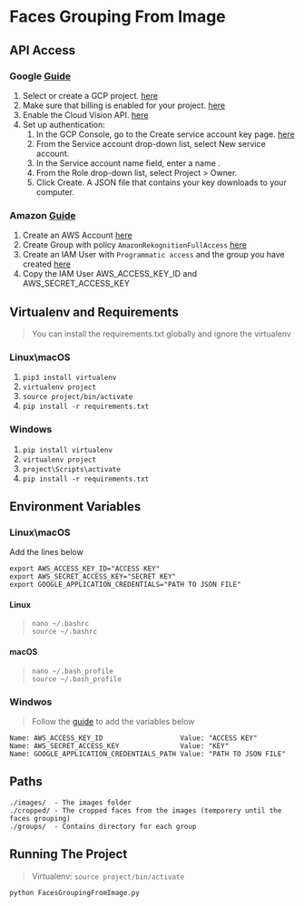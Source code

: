 # **Faces Grouping From Image**
## **API Access**
### Google [Guide](https://cloud.google.com/vision/docs/quickstart-client-libraries)
1. Select or create a GCP project. [here](https://console.cloud.google.com/cloud-resource-manager?_ga=2.215698846.-822335999.1544290095)
2. Make sure that billing is enabled for your project. [here](https://cloud.google.com/billing/docs/how-to/modify-project)
3. Enable the Cloud Vision API. [here](https://console.cloud.google.com/flows/enableapi?apiid=vision-json.googleapis.com&_ga=2.105122826.-822335999.1544290095)
4. Set up authentication:
   1. In the GCP Console, go to the Create service account key page. [here](https://console.cloud.google.com/apis/credentials/serviceaccountkey?_ga=2.52249888.-822335999.1544290095)
   2. From the Service account drop-down list, select New service account.
   3. In the Service account name field, enter a name .
   4. From the Role drop-down list, select Project > Owner.
   5. Click Create. A JSON file that contains your key downloads to your computer.

### Amazon [Guide](https://docs.aws.amazon.com/rekognition/latest/dg/setting-up.html)
1. Create an AWS Account [here](https://aws.amazon.com/)
2. Create Group with policy `AmazonRekognitionFullAccess` [here](https://console.aws.amazon.com/iam/home#/groups)
3. Create an IAM User with `Programmatic access` and the group you have created [here](https://console.aws.amazon.com/iam/home#/users)
4. Copy the IAM User AWS_ACCESS_KEY_ID and AWS_SECRET_ACCESS_KEY


## **Virtualenv and Requirements**
> You can install the requirements.txt globally and ignore the virtualenv

### Linux\macOS
1. ```pip3 install virtualenv```
2. ```virtualenv project```
3. ```source project/bin/activate```
4. ```pip install -r requirements.txt```

### Windows
1. ```pip install virtualenv```
2. ```virtualenv project```
3. ```project\Scripts\activate```
4. ```pip install -r requirements.txt```

## **Environment Variables**

### Linux\macOS

Add the lines below

```
export AWS_ACCESS_KEY_ID="ACCESS KEY"
export AWS_SECRET_ACCESS_KEY="SECRET KEY"
export GOOGLE_APPLICATION_CREDENTIALS="PATH TO JSON FILE"
```

#### Linux
> ```nano ~/.bashrc```  
  ```source ~/.bashrc```

#### macOS
> ```nano ~/.bash_profile```  
  ```source ~/.bash_profile```

### Windwos
> Follow the [guide](http://www.forbeslindesay.co.uk/post/42833119552/permanently-set-environment-variables-on-windows) to add the variables below

```
Name: AWS_ACCESS_KEY_ID                   Value: "ACCESS KEY"
Name: AWS_SECRET_ACCESS_KEY               Value: "KEY"
Name: GOOGLE_APPLICATION_CREDENTIALS_PATH Value: "PATH TO JSON FILE"
```

## **Paths**
```
./images/  - The images folder
./cropped/ - The cropped faces from the images (temporery until the faces grouping)
./groups/  - Contains directory for each group
```

## **Running The Project**
>  Virtualenv: ```source project/bin/activate```

```python FacesGroupingFromImage.py```
